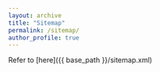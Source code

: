 ```yaml
---
layout: archive
title: "Sitemap"
permalink: /sitemap/
author_profile: true
---
```


<!-- {% include base_path %} -->

Refer to [here]({{ base_path }}/sitemap.xml)

<!-- A list of all the posts and pages found on the site. For you robots out there is an [XML version]({{ base_path }}/sitemap.xml) available for digesting as well. -->

<!-- <h2>Pages</h2>
{% for post in site.pages %}
  {% include archive-single.html %}
{% endfor %}

<h2>Posts</h2>
{% for post in site.posts %}
  {% include archive-single.html %}
{% endfor %}

{% capture written_label %}'None'{% endcapture %}

{% for collection in site.collections %}
{% unless collection.output == false or collection.label == "posts" %}
  {% capture label %}{{ collection.label }}{% endcapture %}
  {% if label != written_label %}
  <h2>{{ label }}</h2>
  {% capture written_label %}{{ label }}{% endcapture %}
  {% endif %}
{% endunless %}
{% for post in collection.docs %}
  {% unless collection.output == false or collection.label == "posts" %}
  {% include archive-single.html %}
  {% endunless %}
{% endfor %}
{% endfor %} -->
